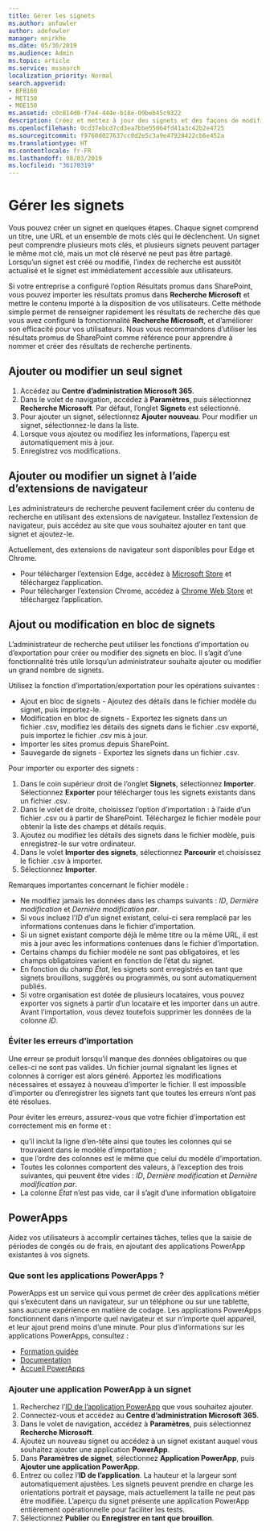 ```yaml
---
title: Gérer les signets
ms.author: anfowler
author: adefowler
manager: mnirkhe
ms.date: 05/30/2019
ms.audience: Admin
ms.topic: article
ms.service: mssearch
localization_priority: Normal
search.appverid:
- BFB160
- MET150
- MOE150
ms.assetid: c0c814d0-f7e4-444e-b18e-09beb45c9322
description: Créez et mettez à jour des signets et des façons de modifier en bloc les résultats de signet pour la fonctionnalité Recherche Microsoft
ms.openlocfilehash: 0cd37ebcd7cd3ea7bbe55064fd41a3c42b2e4725
ms.sourcegitcommit: f9760d027637cc0d2e5c3a9e47928422cb6e452a
ms.translationtype: HT
ms.contentlocale: fr-FR
ms.lasthandoff: 08/03/2019
ms.locfileid: "36170319"
---
```

# <a name="manage-bookmarks"></a>Gérer les signets

Vous pouvez créer un signet en quelques étapes. Chaque signet comprend un titre, une URL et un ensemble de mots clés qui le déclenchent. Un signet peut comprendre plusieurs mots clés, et plusieurs signets peuvent partager le même mot clé, mais un mot clé réservé ne peut pas être partagé. Lorsqu’un signet est créé ou modifié, l’index de recherche est aussitôt actualisé et le signet est immédiatement accessible aux utilisateurs.

Si votre entreprise a configuré l’option Résultats promus dans SharePoint, vous pouvez importer les résultats promus dans **Recherche Microsoft** et mettre le contenu importé à la disposition de vos utilisateurs. Cette méthode simple permet de renseigner rapidement les résultats de recherche dès que vous avez configuré la fonctionnalité **Recherche Microsoft**, et d’améliorer son efficacité pour vos utilisateurs. Nous vous recommandons d’utiliser les résultats promus de SharePoint comme référence pour apprendre à nommer et créer des résultats de recherche pertinents. 

## <a name="add-or-edit-a-single-bookmark"></a>Ajouter ou modifier un seul signet
1. Accédez au **Centre d’administration Microsoft 365**.
1. Dans le volet de navigation, accédez à **Paramètres**, puis sélectionnez **Recherche Microsoft**.
Par défaut, l’onglet **Signets** est sélectionné.
1. Pour ajouter un signet, sélectionnez **Ajouter nouveau**. Pour modifier un signet, sélectionnez-le dans la liste. 
1. Lorsque vous ajoutez ou modifiez les informations, l’aperçu est automatiquement mis à jour.
1. Enregistrez vos modifications.

## <a name="add-or-edit-bookmark-using-browser-extensions"></a>Ajouter ou modifier un signet à l’aide d’extensions de navigateur
Les administrateurs de recherche peuvent facilement créer du contenu de recherche en utilisant des extensions de navigateur. Installez l’extension de navigateur, puis accédez au site que vous souhaitez ajouter en tant que signet et ajoutez-le.

Actuellement, des extensions de navigateur sont disponibles pour Edge et Chrome. 
- Pour télécharger l’extension Edge, accédez à [Microsoft Store](https://www.microsoft.com/en-us/p/microsoft-search-content-creator/9nrqdbcbwq55?activetab=pivot:overviewtab) et téléchargez l’application.
- Pour télécharger l’extension Chrome, accédez à [Chrome Web Store](https://chrome.google.com/webstore/detail/microsoft-search-content/nocnablpaoeecfmfnjoheefkogmleipm) et téléchargez l’application.

## <a name="bulk-add-or-edit-bookmarks"></a>Ajout ou modification en bloc de signets
L’administrateur de recherche peut utiliser les fonctions d’importation ou d’exportation pour créer ou modifier des signets en bloc. Il s’agit d’une fonctionnalité très utile lorsqu’un administrateur souhaite ajouter ou modifier un grand nombre de signets. 

Utilisez la fonction d’importation/exportation pour les opérations suivantes :
- Ajout en bloc de signets - Ajoutez des détails dans le fichier modèle du signet, puis importez-le.
- Modification en bloc de signets - Exportez les signets dans un fichier .csv, modifiez les détails des signets dans le fichier .csv exporté, puis importez le fichier .csv mis à jour.
- Importer les sites promus depuis SharePoint.
- Sauvegarde de signets - Exportez les signets dans un fichier .csv.

Pour importer ou exporter des signets :
1. Dans le coin supérieur droit de l’onglet **Signets**, sélectionnez **Importer**. Sélectionnez **Exporter** pour télécharger tous les signets existants dans un fichier .csv.
1. Dans le volet de droite, choisissez l’option d’importation : à l’aide d’un fichier .csv ou à partir de SharePoint.
Téléchargez le fichier modèle pour obtenir la liste des champs et détails requis. 
1. Ajoutez ou modifiez les détails des signets dans le fichier modèle, puis enregistrez-le sur votre ordinateur. 
1. Dans le volet **Importer des signets**, sélectionnez **Parcourir** et choisissez le fichier .csv à importer.
1. Sélectionnez **Importer**.

Remarques importantes concernant le fichier modèle :
- Ne modifiez jamais les données dans les champs suivants : *ID*, *Dernière modification* et *Dernière modification par*.
- Si vous incluez l’*ID* d’un signet existant, celui-ci sera remplacé par les informations contenues dans le fichier d’importation.
- Si un signet existant comporte déjà le même titre ou la même URL, il est mis à jour avec les informations contenues dans le fichier d’importation.
- Certains champs du fichier modèle ne sont pas obligatoires, et les champs obligatoires varient en fonction de l’état du signet.
- En fonction du champ *État*, les signets sont enregistrés en tant que signets brouillons, suggérés ou programmés, ou sont automatiquement publiés.
- Si votre organisation est dotée de plusieurs locataires, vous pouvez exporter vos signets à partir d’un locataire et les importer dans un autre. Avant l’importation, vous devez toutefois supprimer les données de la colonne *ID*.

### <a name="prevent-import-errors"></a>Éviter les erreurs d’importation
Une erreur se produit lorsqu’il manque des données obligatoires ou que celles-ci ne sont pas valides. Un fichier journal signalant les lignes et colonnes à corriger est alors généré. Apportez les modifications nécessaires et essayez à nouveau d’importer le fichier. Il est impossible d’importer ou d’enregistrer les signets tant que toutes les erreurs n’ont pas été résolues.

Pour éviter les erreurs, assurez-vous que votre fichier d’importation est correctement mis en forme et :
- qu’il inclut la ligne d’en-tête ainsi que toutes les colonnes qui se trouvaient dans le modèle d’importation ;
- que l’ordre des colonnes est le même que celui du modèle d’importation.
- Toutes les colonnes comportent des valeurs, à l’exception des trois suivantes, qui peuvent être vides : *ID*, *Dernière modification* et *Dernière modification par*. 
- La colonne *État* n’est pas vide, car il s’agit d’une information obligatoire

## <a name="powerapps"></a>PowerApps
Aidez vos utilisateurs à accomplir certaines tâches, telles que la saisie de périodes de congés ou de frais, en ajoutant des applications PowerApp existantes à vos signets. 

### <a name="what-are-powerapps"></a>Que sont les applications PowerApps ?
PowerApps est un service qui vous permet de créer des applications métier qui s’exécutent dans un navigateur, sur un téléphone ou sur une tablette, sans aucune expérience en matière de codage. Les applications PowerApps fonctionnent dans n’importe quel navigateur et sur n’importe quel appareil, et leur ajout prend moins d’une minute. Pour plus d’informations sur les applications PowerApps, consultez :
- [Formation guidée](https://docs.microsoft.com/fr-FR/learn/browse/?products=powerapps)
- [Documentation](https://docs.microsoft.com/fr-FR/powerapps/maker/canvas-apps/get-sessionid)
- [Accueil PowerApps](https://make.preview.powerapps.com/environments/839eace6-59ab-4243-97ec-a5b8fcc104e4/home)

### <a name="add-a-powerapp-to-a-bookmark"></a>Ajouter une application PowerApp à un signet
1. Recherchez l’[ID de l’application PowerApp](https://docs.microsoft.com/fr-FR/powerapps/maker/canvas-apps/get-sessionid#get-an-app-id) que vous souhaitez ajouter.
1. Connectez-vous et accédez au **Centre d’administration Microsoft 365**.
1. Dans le volet de navigation, accédez à **Paramètres**, puis sélectionnez **Recherche Microsoft**.
1. Ajoutez un nouveau signet ou accédez à un signet existant auquel vous souhaitez ajouter une application **PowerApp**.
1. Dans **Paramètres de signet**, sélectionnez **Application PowerApp**, puis **Ajouter une application PowerApp**.
1. Entrez ou collez l’**ID de l’application**.
    La hauteur et la largeur sont automatiquement ajustées. Les signets peuvent prendre en charge les orientations portrait et paysage, mais actuellement la taille ne peut pas être modifiée. L’aperçu du signet présente une application PowerApp entièrement opérationnelle pour faciliter les tests.
1. Sélectionnez **Publier** ou **Enregistrer en tant que brouillon**.
